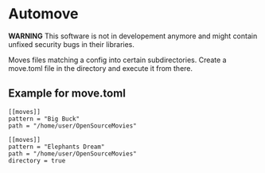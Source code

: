 # Automove
**WARNING** This software is not in developement anymore and might contain unfixed security bugs in their libraries.

Moves files matching a config into certain subdirectories.
Create a move.toml file in the directory and execute it from there.


## Example for move.toml
```
[[moves]]
pattern = "Big Buck"
path = "/home/user/OpenSourceMovies"

[[moves]]
pattern = "Elephants Dream"
path = "/home/user/OpenSourceMovies"
directory = true
```
